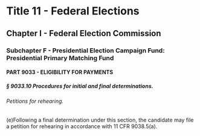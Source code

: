 
# Title 11 - Federal Elections
## Chapter I - Federal Election Commission
### Subchapter F - Presidential Election Campaign Fund: Presidential Primary Matching Fund
#### PART 9033 - ELIGIBILITY FOR PAYMENTS
##### § 9033.10 Procedures for initial and final determinations.
###### Petitions for rehearing.

(e)Following a final determination under this section, the candidate may file a petition for rehearing in accordance with 11 CFR 9038.5(a).
